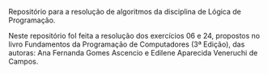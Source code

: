 Repositório para a resolução de algoritmos da disciplina de Lógica de Programação.

Neste repositório foI feita a resolução dos exercícios 06 e 24, propostos no livro
Fundamentos da Programação de Computadores (3ª Edição), das autoras: Ana Fernanda Gomes Ascencio 
e Edilene Aparecida Veneruchi de Campos.
